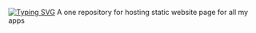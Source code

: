 [![Typing SVG](https://readme-typing-svg.demolab.com/?lines=Pages+Hosting+for+my+apps)](https://git.io/typing-svg)
A one repository for hosting static website page for all my apps
